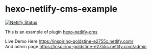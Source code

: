# hexo-netlify-cms-example

[![Netlify Status](https://api.netlify.com/api/v1/badges/e9147242-fa19-4a94-9cf6-555e17bc718c/deploy-status)](https://app.netlify.com/sites/inspiring-goldstine-e2755c/deploys)

This is an example of plugin [hexo-netlify-cms](https://github.com/JiangTJ/hexo-netlify-cms)

Live Demo Here <https://inspiring-goldstine-e2755c.netlify.com/>   
And admin page <https://inspiring-goldstine-e2755c.netlify.com/admin>   
